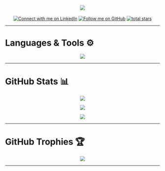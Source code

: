 <h1 align="center">
    <img src="https://readme-typing-svg.herokuapp.com/?font=Ubuntu&size=35&center=true&vCenter=true&color=bbcfe2&width=500&height=70&duration=3000&lines=Hi+There!+👋🏻;+I'm+George+Ezat+👨🏻‍💻;"/>
</h1>

<p align="center">
    <a href="https://www.linkedin.com/in/george-ezat/">
        <img alt="Connect with me on LinkedIn" title="Connect with me on LinkedIn" src="https://custom-icon-badges.demolab.com/badge/LinkedIn-Connect-blue?color=1f7daf&labelColor=0e76a8&style=for-the-badge&logo=linkedin-s&label=&logoColor=white"/></a>
    <a href="https://github.com/GeorgeEzat?tab=followers">
        <img alt="Follow me on GitHub" title="Follow me on GitHub" src="https://custom-icon-badges.demolab.com/github/followers/GeorgeEzat?color=236ad3&labelColor=1155ba&style=for-the-badge&logo=github&label=Follow&logoColor=white"/></a>
    <a href="https://github.com/GeorgeEzat?tab=repositories&sort=stargazers">
        <img alt="total stars" title="Total stars on GitHub" src="https://custom-icon-badges.demolab.com/github/stars/GeorgeEzat?color=55960c&style=for-the-badge&labelColor=488207&logo=star"/></a>
</p>

---

# **Languages & Tools ⚙️**

<div align="center">
    <img src="https://skillicons.dev/icons?i=ubuntu,vscode,github,git,cpp,python,mysql,postgres" />
</div>

---

# **GitHub Stats 📊**

<div align='center'>

![](https://github-readme-stats.vercel.app/api?username=GeorgeEzat&theme=github_dark&hide_border=false&include_all_commits=false&count_private=true&show_icons=true&rank_icon=github&border_radius=10)

![](https://nirzak-streak-stats.vercel.app/?user=GeorgeEzat&theme=github_dark&hide_border=false&count_private=true&border_radius=10)

![](https://github-readme-stats.vercel.app/api/top-langs/?username=GeorgeEzat&theme=github_dark&hide_border=false&include_all_commits=true&count_private=true&layout=compact&border_radius=10&exclude_repo=GeorgeEzat)

</div>

---

# **GitHub Trophies 🏆**

<div align='center'>

![](https://github-profile-trophy.vercel.app/?username=GeorgeEzat&theme=nord&no-frame=false&no-bg=t&margin-w=6)

</div>

---
